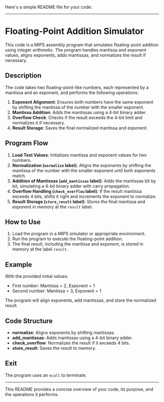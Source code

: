 Here's a simple README file for your code:

---

# Floating-Point Addition Simulator

This code is a MIPS assembly program that simulates floating-point addition using integer arithmetic. The program handles mantissa and exponent values, aligns exponents, adds mantissas, and normalizes the result if necessary.

## Description

The code takes two floating-point-like numbers, each represented by a mantissa and an exponent, and performs the following operations:
1. **Exponent Alignment**: Ensures both numbers have the same exponent by shifting the mantissa of the number with the smaller exponent.
2. **Mantissa Addition**: Adds the mantissas using a 4-bit binary adder.
3. **Overflow Check**: Checks if the result exceeds the 4-bit limit and normalizes it if necessary.
4. **Result Storage**: Saves the final normalized mantissa and exponent.

## Program Flow

1. **Load Test Values**: Initializes mantissa and exponent values for two numbers.
2. **Normalization (`normalize` label)**: Aligns the exponents by shifting the mantissa of the number with the smaller exponent until both exponents match.
3. **Addition of Mantissas (`add_mantissas` label)**: Adds the mantissas bit by bit, simulating a 4-bit binary adder with carry propagation.
4. **Overflow Handling (`check_overflow` label)**: If the result mantissa exceeds 4 bits, shifts it right and increments the exponent to normalize.
5. **Result Storage (`store_result` label)**: Stores the final mantissa and exponent in memory at the `result` label.

## How to Use

1. Load the program in a MIPS simulator or appropriate environment.
2. Run the program to execute the floating-point addition.
3. The final result, including the mantissa and exponent, is stored in memory at the label `result`.

## Example

With the provided initial values:
- First number: Mantissa = 2, Exponent = 1
- Second number: Mantissa = 3, Exponent = 1

The program will align exponents, add mantissas, and store the normalized result.

## Code Structure

- **normalize**: Aligns exponents by shifting mantissas.
- **add_mantissas**: Adds mantissas using a 4-bit binary adder.
- **check_overflow**: Normalizes the result if it exceeds 4 bits.
- **store_result**: Saves the result to memory.

## Exit

The program uses an `ecall` to terminate.

--- 

This README provides a concise overview of your code, its purpose, and the operations it performs.
